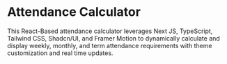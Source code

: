 # Attendance Calculator
 This React-Based attendance calculator leverages Next JS, TypeScript, Tailwind CSS, Shadcn/UI, and Framer Motion to dynamically calculate and display weekly, monthly, and term attendance requirements with theme customization and real time updates.
